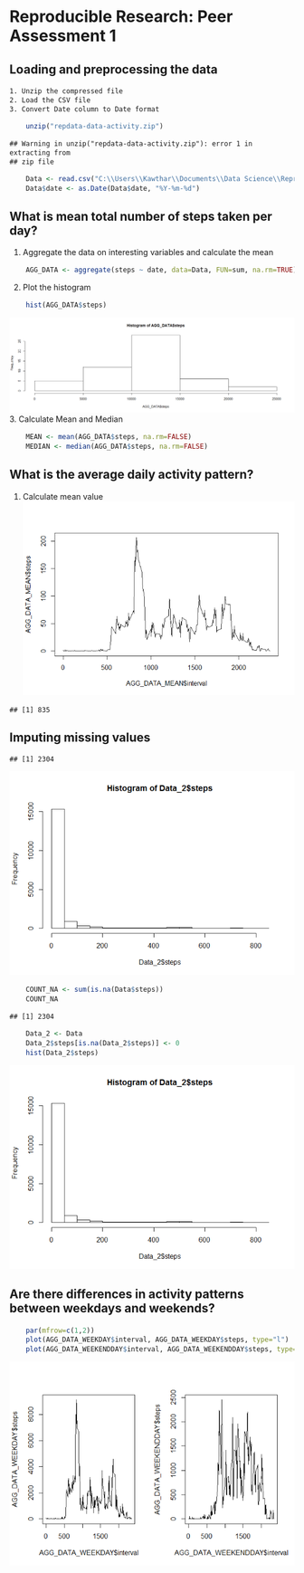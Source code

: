# Reproducible Research: Peer Assessment 1


## Loading and preprocessing the data
	1. Unzip the compressed file
	2. Load the CSV file
	3. Convert Date column to Date format
	

```r
	unzip("repdata-data-activity.zip")
```

```
## Warning in unzip("repdata-data-activity.zip"): error 1 in extracting from
## zip file
```

```r
	Data <- read.csv("C:\\Users\\Kawthar\\Documents\\Data Science\\Reproducible Research\\Week 2\\project\\activity.csv")
	Data$date <- as.Date(Data$date, "%Y-%m-%d")
```


## What is mean total number of steps taken per day?

1. Aggregate the data on interesting variables and calculate the mean

```r
	AGG_DATA <- aggregate(steps ~ date, data=Data, FUN=sum, na.rm=TRUE)
```
2. Plot the histogram

```r
	hist(AGG_DATA$steps)
```

![](PA1_template_files/figure-html/unnamed-chunk-3-1.png) 
3. Calculate Mean and Median



```r
	MEAN <- mean(AGG_DATA$steps, na.rm=FALSE)
	MEDIAN <- median(AGG_DATA$steps, na.rm=FALSE)
```



## What is the average daily activity pattern?

1. Calculate mean value 
![](PA1_template_files/figure-html/unnamed-chunk-6-1.png) 

```
## [1] 835
```

## Imputing missing values


```
## [1] 2304
```

![](PA1_template_files/figure-html/unnamed-chunk-7-1.png) 


```r
	COUNT_NA <- sum(is.na(Data$steps))
	COUNT_NA
```

```
## [1] 2304
```

```r
	Data_2 <- Data
	Data_2$steps[is.na(Data_2$steps)] <- 0
	hist(Data_2$steps)
```

![](PA1_template_files/figure-html/unnamed-chunk-8-1.png) 
## Are there differences in activity patterns between weekdays and weekends?




```r
	par(mfrow=c(1,2))
	plot(AGG_DATA_WEEKDAY$interval, AGG_DATA_WEEKDAY$steps, type="l")
	plot(AGG_DATA_WEEKENDDAY$interval, AGG_DATA_WEEKENDDAY$steps, type="l")
```

![](PA1_template_files/figure-html/unnamed-chunk-10-1.png) 
